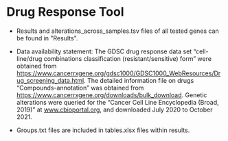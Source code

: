 # Drug Response Tool

* Results and alterations_across_samples.tsv files of all tested genes can be found in "Results". 

* Data availability statement: The GDSC drug response data set “cell-line/drug combinations classification (resistant/sensitive) form” were obtained from https://www.cancerrxgene.org/gdsc1000/GDSC1000_WebResources/Drug_screening_data.html.   The detailed information file on drugs “Compounds-annotation” was obtained from https://www.cancerrxgene.org/downloads/bulk_download. Genetic alterations were queried for the “Cancer Cell Line Encyclopedia (Broad, 2019)” at www.cbioportal.org, and downloaded July 2020 to October 2021.

* Groups.txt files are included in tables.xlsx files within results.

